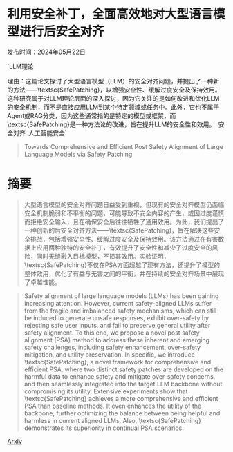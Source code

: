 # 利用安全补丁，全面高效地对大型语言模型进行后安全对齐

发布时间：2024年05月22日

`LLM理论

理由：这篇论文探讨了大型语言模型（LLM）的安全对齐问题，并提出了一种新的方法——\textsc{SafePatching}，以增强安全性、缓解过度安全及保持效用。这种研究属于对LLM理论层面的深入探讨，因为它关注的是如何改进和优化LLM的安全机制，而不是直接应用LLM到某个特定领域或任务中。此外，它也不属于Agent或RAG分类，因为这些通常指的是特定的模型或框架，而\textsc{SafePatching}是一种方法论的改进，旨在提升LLM的安全性和效用。` `安全对齐` `人工智能安全`

> Towards Comprehensive and Efficient Post Safety Alignment of Large Language Models via Safety Patching

# 摘要

> 大型语言模型的安全对齐问题日益受到重视，但现有的安全对齐模型仍面临安全机制脆弱和不平衡的问题，可能导致不安全内容的产生，或因过度谨慎而拒绝安全输入，且在确保安全后往往牺牲了通用效用。为此，我们提出了一种创新的后安全对齐方法——\textsc{SafePatching}，旨在解决这些安全挑战，包括增强安全性、缓解过度安全及保持效用。该方法通过在有害数据上应用两种独特的安全补丁，有效提升了安全性和减少了过度安全的风险，同时无缝融入目标模型，不损其效用。实验证明，\textsc{SafePatching}不仅在PSA方面超越了现有方法，还提升了模型的整体效用，优化了有益与无害之间的平衡，并在持续的安全对齐场景中展现了卓越性能。

> Safety alignment of large language models (LLMs) has been gaining increasing attention. However, current safety-aligned LLMs suffer from the fragile and imbalanced safety mechanisms, which can still be induced to generate unsafe responses, exhibit over-safety by rejecting safe user inputs, and fail to preserve general utility after safety alignment. To this end, we propose a novel post safety alignment (PSA) method to address these inherent and emerging safety challenges, including safety enhancement, over-safety mitigation, and utility preservation. In specific, we introduce \textsc{SafePatching}, a novel framework for comprehensive and efficient PSA, where two distinct safety patches are developed on the harmful data to enhance safety and mitigate over-safety concerns, and then seamlessly integrated into the target LLM backbone without compromising its utility. Extensive experiments show that \textsc{SafePatching} achieves a more comprehensive and efficient PSA than baseline methods. It even enhances the utility of the backbone, further optimizing the balance between being helpful and harmless in current aligned LLMs. Also, \textsc{SafePatching} demonstrates its superiority in continual PSA scenarios.

[Arxiv](https://arxiv.org/abs/2405.13820)